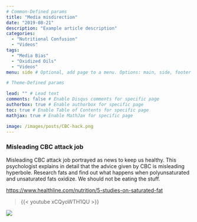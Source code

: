 ```yaml
---
# Common-Defined params
title: "Media misdirection"
date: "2019-08-21"
description: "Example article description"
categories:
  - "Nutritional Confusion"
  - "Videos"
tags:
  - "Media Bias"
  - "Oxidized Oils"
  - "Videos"
menu: side # Optional, add page to a menu. Options: main, side, footer

# Theme-Defined params

lead: "" # Lead text
comments: false # Enable Disqus comments for specific page
authorbox: true # Enable authorbox for specific page
toc: true # Enable Table of Contents for specific page
mathjax: true # Enable MathJax for specific page

image: /images/posts/CBC-hack.png
---
```


### Misleading CBC attack job

Misleading CBC attack job portrayed as news to keep us healthy. This psychologist explains in detail that the advice given by CBC is misleading hyperbole. Research fats and find out what happens when polyunsaturated and unsaturated fats oxidize. We should not be eating the stuff.  

 https://www.healthline.com/nutrition/5-studies-on-saturated-fat

 > {{< youtube xCQyoWTH1QU >}}

 ![](/images/logo_transparent-300x300.png)
